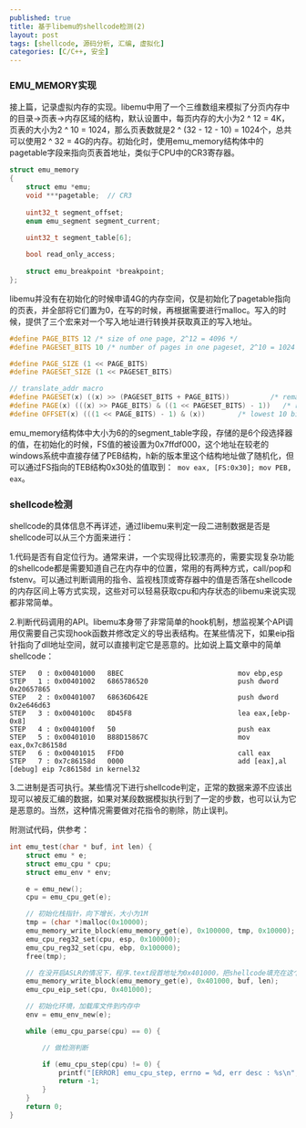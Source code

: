 ```yaml
---
published: true
title: 基于libemu的shellcode检测(2)
layout: post
tags: [shellcode, 源码分析, 汇编, 虚拟化]
categories: [C/C++, 安全]
---
```


### EMU_MEMORY实现

接上篇，记录虚拟内存的实现。libemu中用了一个三维数组来模拟了分页内存中的目录->页表->内存区域的结构，默认设置中，每页内存的大小为2 ^ 12 = 4K，页表的大小为2 ^ 10 = 1024，那么页表数就是2 ^ (32 - 12 - 10) = 1024个，总共可以使用2 ^ 32 = 4G的内存。初始化时，使用emu_memory结构体中的pagetable字段来指向页表首地址，类似于CPU中的CR3寄存器。

```c++
struct emu_memory
{
    struct emu *emu;
    void ***pagetable;  // CR3
    
    uint32_t segment_offset;
    enum emu_segment segment_current;
    
    uint32_t segment_table[6];

    bool read_only_access;
    
    struct emu_breakpoint *breakpoint;
};
```

libemu并没有在初始化的时候申请4G的内存空间，仅是初始化了pagetable指向的页表，并全部将它们置为0，在写的时候，再根据需要进行malloc。写入的时候，提供了三个宏来对一个写入地址进行转换并获取真正的写入地址。

``` c++
#define PAGE_BITS 12 /* size of one page, 2^12 = 4096 */
#define PAGESET_BITS 10 /* number of pages in one pageset, 2^10 = 1024 */

#define PAGE_SIZE (1 << PAGE_BITS)
#define PAGESET_SIZE (1 << PAGESET_BITS)

// translate_addr macro
#define PAGESET(x) ((x) >> (PAGESET_BITS + PAGE_BITS))          /* remains highest 12 bits, means index of pagesets */
#define PAGE(x) (((x) >> PAGE_BITS) & ((1 << PAGESET_BITS) - 1))   /* remains 10 to 20 bits, means index of pages */
#define OFFSET(x) (((1 << PAGE_BITS) - 1) & (x))        /* lowest 10 bits, offset of page start address */
```

emu_memory结构体中大小为6的的segment_table字段，存储的是6个段选择器的值，在初始化的时候，FS值的被设置为0x7ffdf000，这个地址在较老的windows系统中直接存储了PEB结构，h新的版本里这个结构地址做了随机化，但可以通过FS指向的TEB结构0x30处的值取到：``` mov eax, [FS:0x30]; mov PEB, eax```。

### shellcode检测

shellcode的具体信息不再详述，通过libemu来判定一段二进制数据是否是shellcode可以从三个方面来进行：

1.代码是否有自定位行为。通常来讲，一个实现得比较漂亮的，需要实现复杂功能的shellcode都是需要知道自己在内存中的位置，常用的有两种方式，call/pop和fstenv。可以通过判断调用的指令、监视栈顶或寄存器中的值是否落在shellcode的内存区间上等方式实现，这些对可以轻易获取cpu和内存状态的libemu来说实现都非常简单。

2.判断代码调用的API。libemu本身带了非常简单的hook机制，想监视某个API调用仅需要自己实现hook函数并修改定义的导出表结构。在某些情况下，如果eip指针指向了dll地址空间，就可以直接判定它是恶意的。比如说上篇文章中的简单shellcode：

```
STEP   0 : 0x00401000   8BEC                            mov ebp,esp
STEP   1 : 0x00401002   6865786520                      push dword 0x20657865
STEP   2 : 0x00401007   68636D642E                      push dword 0x2e646d63
STEP   3 : 0x0040100c   8D45F8                          lea eax,[ebp-0x8]
STEP   4 : 0x0040100f   50                              push eax 
STEP   5 : 0x00401010   B88D15867C                      mov eax,0x7c86158d
STEP   6 : 0x00401015   FFD0                            call eax 
STEP   7 : 0x7c86158d   0000                            add [eax],al
[debug] eip 7c86158d in kernel32
```

3.二进制是否可执行。某些情况下进行shellcode判定，正常的数据来源不应该出现可以被反汇编的数据，如果对某段数据模拟执行到了一定的步数，也可以认为它是恶意的。当然，这种情况需要做对花指令的剔除，防止误判。

附测试代码，供参考：

```c
int emu_test(char * buf, int len) {
    struct emu * e;
    struct emu_cpu * cpu;
    struct emu_env * env;

    e = emu_new();
    cpu = emu_cpu_get(e);

    // 初始化栈指针，向下增长，大小为1M
    tmp = (char *)malloc(0x10000);
    emu_memory_write_block(emu_memory_get(e), 0x100000, tmp, 0x10000);
    emu_cpu_reg32_set(cpu, esp, 0x100000);
    emu_cpu_reg32_set(cpu, ebp, 0x100000);
    free(tmp);

    // 在没开启ASLR的情况下，程序.text段首地址为0x401000，把shellcode填充在这个地方，并且设置eip
    emu_memory_write_block(emu_memory_get(e), 0x401000, buf, len);
    emu_cpu_eip_set(cpu, 0x401000);

    // 初始化环境，加载库文件到内存中
    env = emu_env_new(e);

    while (emu_cpu_parse(cpu) == 0) {

        // 做检测判断

        if (emu_cpu_step(cpu) != 0) {
            printf("[ERROR] emu_cpu_step, errno = %d, err desc : %s\n", emu_errno(e), emu_strerror(e));
            return -1;
        }
    }
    return 0;
}
```

